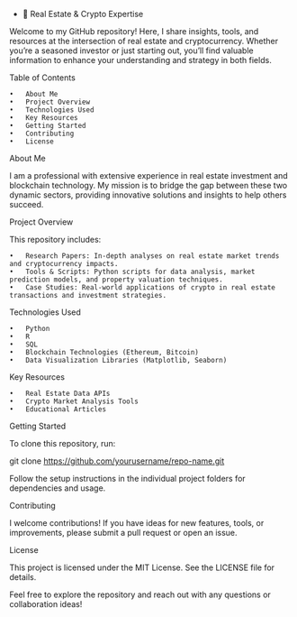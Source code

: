 - 👋 Real Estate & Crypto Expertise

Welcome to my GitHub repository! Here, I share insights, tools, and resources at the intersection of real estate and cryptocurrency. Whether you’re a seasoned investor or just starting out, you’ll find valuable information to enhance your understanding and strategy in both fields.

Table of Contents

	•	About Me
	•	Project Overview
	•	Technologies Used
	•	Key Resources
	•	Getting Started
	•	Contributing
	•	License

About Me

I am a professional with extensive experience in real estate investment and blockchain technology. My mission is to bridge the gap between these two dynamic sectors, providing innovative solutions and insights to help others succeed.

Project Overview

This repository includes:

	•	Research Papers: In-depth analyses on real estate market trends and cryptocurrency impacts.
	•	Tools & Scripts: Python scripts for data analysis, market prediction models, and property valuation techniques.
	•	Case Studies: Real-world applications of crypto in real estate transactions and investment strategies.

Technologies Used

	•	Python
	•	R
	•	SQL
	•	Blockchain Technologies (Ethereum, Bitcoin)
	•	Data Visualization Libraries (Matplotlib, Seaborn)

Key Resources

	•	Real Estate Data APIs
	•	Crypto Market Analysis Tools
	•	Educational Articles

Getting Started

To clone this repository, run:

git clone https://github.com/yourusername/repo-name.git

Follow the setup instructions in the individual project folders for dependencies and usage.

Contributing

I welcome contributions! If you have ideas for new features, tools, or improvements, please submit a pull request or open an issue.

License

This project is licensed under the MIT License. See the LICENSE file for details.

Feel free to explore the repository and reach out with any questions or collaboration ideas!

<!---
gradanderson1/gradanderson1 is a ✨ special ✨ repository because its `README.md` (this file) appears on your GitHub profile.
You can click the Preview link to take a look at your changes.
--->
